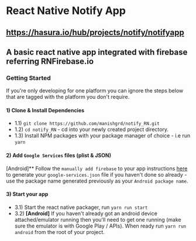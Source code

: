 # React Native Notify App

https://hasura.io/hub/projects/notify/notifyapp
---

A basic react native app integrated with firebase referring RNFirebase.io
---

### Getting Started

If you're only developing for one platform you can ignore the steps below that are tagged with the platform you don't require.

#### 1) Clone & Install Dependencies

- 1.1) `git clone https://github.com/manishgrd/notify_RN.git`
- 1.2) `cd notify_RN` - cd into your newly created project directory.
- 1.3) Install NPM packages with your package manager of choice - i.e run `yarn`

#### 2) Add `Google Services` files (plist & JSON)
[Android]** Follow the `manually add firebase` to your app instructions [here](https://firebase.google.com/docs/android/setup#manually_add_firebase) to generate your `google-services.json` file if you haven't done so already - use the package name generated previously as your `Android package name`.

  
#### 3) Start your app

- 3.1) Start the react native packager, run `yarn run start`
- 3.2) **[Android]** If you haven't already got an android device attached/emulator running then you'll need to get one running (make sure the emulator is with Google Play / APIs). When ready run `yarn run android` from the root of your project.
